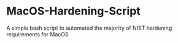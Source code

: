 # MacOS-Hardening-Script
A simple bash script to automated the majority of NIST hardening requirements for MacOS
